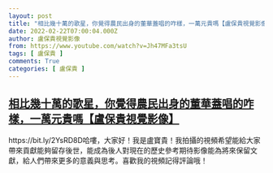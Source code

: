 ```yaml
---
layout: post
title: "相比幾十萬的歌星，你覺得農民出身的董華蓋唱的咋樣，一萬元貴嗎【盧保貴視覺影像】"
date: 2022-02-22T07:00:04.000Z
author: 盧保貴視覺影像
from: https://www.youtube.com/watch?v=Jh47MFa3tsU
tags: [ 盧保貴 ]
comments: True
categories: [ 盧保貴 ]
---
```

<!--1645513204000-->
[相比幾十萬的歌星，你覺得農民出身的董華蓋唱的咋樣，一萬元貴嗎【盧保貴視覺影像】](https://www.youtube.com/watch?v=Jh47MFa3tsU)
------

<div>
https://bit.ly/2YsRD8D哈嘍，大家好！我是盧寶貴！我拍攝的視頻希望能給大家帶來貢獻能夠留存後世，能成為後人對現在的歷史參考期待影像能為將來保留文獻，給人們帶來更多的意義與思考。喜歡我的視頻記得評論哦！
</div>
